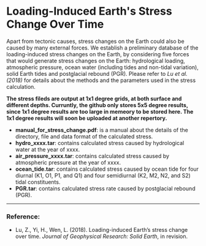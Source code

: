 # Loading-Induced Earth's Stress Change Over Time

Apart from tectonic causes, stress changes on the Earth could also be caused by many external forces. We establish a preliminary database of the loading-induced stress changes on the Earth, by considering five forces that would generate stress changes on the Earth: hydrological loading, atmospheric pressure, ocean water (including tides and non-tidal variation), solid Earth tides and postglacial rebound (PGR). Please refer to *Lu et al. (2018)* for details about the methods and the parameters used in the stress calculation.

**The stress fileds are output at 1x1 degree grids, at both surface and different depths. Curruntly, the github only stores 5x5 degree results, since 1x1 degree results are too large in memeory to be stored here. The 1x1 degree results will soon be uploaded at another repertory.**

* **manual_for_stress_change.pdf**: is a manual about the details of the directory, file and data format of the calculated stress.
* **hydro_xxxx.tar**: contains calculated stress caused by hydrological water at the year of xxxx.
* **air_pressure_xxxx.tar**: contains calculated stress caused by atmospheric pressure at the year of xxxx.
* **ocean_tide.tar**: contains calculated stress caused by ocean tide for four diurnal (K1, O1, P1, and Q1) and four semidiurnal (K2, M2, N2, and S2) tidal constituents.
* **PGR.tar**: contains calculated stress rate caused by postglacial rebound (PGR).


***
### Reference:
* Lu, Z., Yi, H., Wen, L. (2018). Loading-induced Earth’s stress change over time. *Journal of Geophysical Research: Solid Earth*, in revision.
